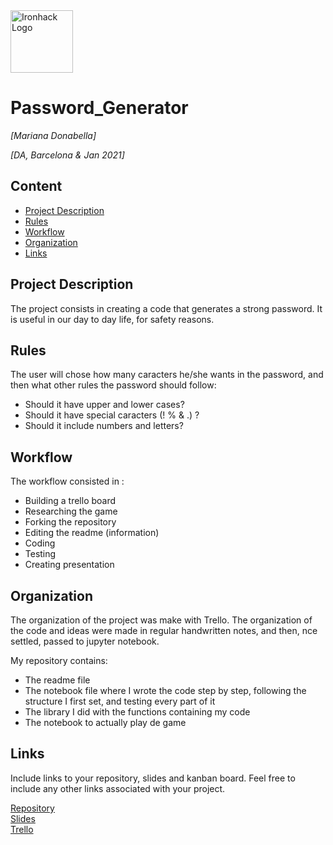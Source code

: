 <img src="https://bit.ly/2VnXWr2" alt="Ironhack Logo" width="100"/>

# Password_Generator
*[Mariana Donabella]*

*[DA, Barcelona & Jan 2021]*

## Content
- [Project Description](#project-description)
- [Rules](#rules)
- [Workflow](#workflow)
- [Organization](#organization)
- [Links](#links)

## Project Description
The project consists in creating a code that generates a strong password.
It is useful in our day to day life, for safety reasons.

## Rules
The user will chose how many caracters he/she wants in the password, and then what other rules the password should follow:
- Should it have upper and lower cases? 
- Should it have special caracters (! % & .) ?
- Should it include numbers and letters?

## Workflow
The workflow consisted in :
- Building a trello board
- Researching the game
- Forking the repository
- Editing the readme (information)
- Coding
- Testing
- Creating presentation

## Organization
The organization of the project was make with Trello. 
The organization of the code and ideas were made in regular handwritten notes, and then, nce settled, passed to jupyter notebook.

My repository contains:
- The readme file
- The notebook file where I wrote the code step by step, following the structure I first set, and testing every part of it
- The library I did with the functions containing my code
- The notebook to actually play de game


## Links
Include links to your repository, slides and kanban board. Feel free to include any other links associated with your project.

[Repository](https://github.com/Marianadonabella/Project-Week-1-Build-Your-Own-Game)  
[Slides](https://docs.google.com/presentation/d/1Zk1iBUgkjOWngnnccaIVJ3SgYb7sRYji4hmTDhBIiOQ/edit?usp=sharing)  
[Trello](https://trello.com/invite/b/F86ZXTMD/3afa699969ba85edfed149d0d26a21c7/project-1-game)  
